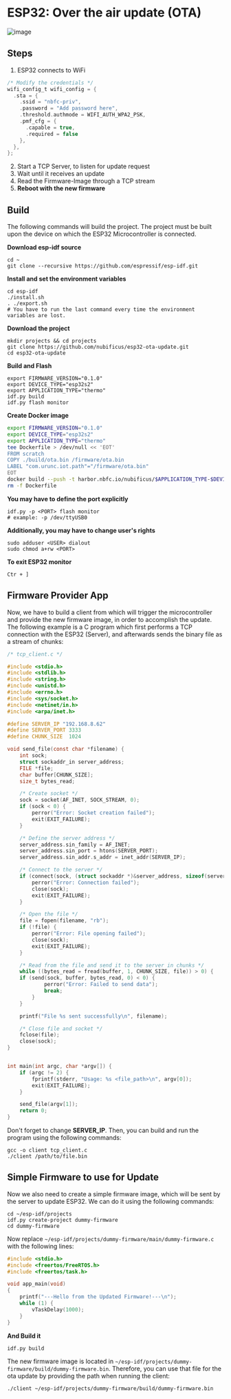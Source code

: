 # ESP32: Over the air update (OTA)

![image](https://github.com/nubificus/esp32-ota-update/assets/78209098/74dc71c5-9be3-4426-9f6f-1e3e2cd2c345)

## Steps
1. ESP32 connects to WiFi
```c
/* Modify the credentials */
wifi_config_t wifi_config = {
  .sta = {
    .ssid = "nbfc-priv",
    .password = "Add password here",
    .threshold.authmode = WIFI_AUTH_WPA2_PSK,
    .pmf_cfg = {
      .capable = true,
      .required = false
    },
  },
};
```
2. Start a TCP Server, to listen for update request
3. Wait until it receives an update
4. Read the Firmware-Image through a TCP stream
5. **Reboot with the new firmware**


## Build

The following commands will build the project. The project must be built upon the device on which the ESP32 Microcontroller is connected.

**Download esp-idf source**
```
cd ~
git clone --recursive https://github.com/espressif/esp-idf.git
```
**Install and set the environment variables**
```
cd esp-idf
./install.sh
. ./export.sh
# You have to run the last command every time the environment variables are lost.
```
**Download the project**
```
mkdir projects && cd projects
git clone https://github.com/nubificus/esp32-ota-update.git
cd esp32-ota-update
```
**Build and Flash**
```
export FIRMWARE_VERSION="0.1.0"
export DEVICE_TYPE="esp32s2"
export APPLICATION_TYPE="thermo"
idf.py build
idf.py flash monitor
```

**Create Docker image**

```bash
export FIRMWARE_VERSION="0.1.0"
export DEVICE_TYPE="esp32s2"
export APPLICATION_TYPE="thermo"
tee Dockerfile > /dev/null << 'EOT'
FROM scratch
COPY ./build/ota.bin /firmware/ota.bin
LABEL "com.urunc.iot.path"="/firmware/ota.bin"
EOT
docker build --push -t harbor.nbfc.io/nubificus/$APPLICATION_TYPE-$DEVICE_TYPE-firmware:$FIRMWARE_VERSION .
rm -f Dockerfile
```

**You may have to define the port explicitly**
```
idf.py -p <PORT> flash monitor
# example: -p /dev/ttyUSB0
```

**Additionally, you may have to change user's rights**
```
sudo adduser <USER> dialout
sudo chmod a+rw <PORT>
```
**To exit ESP32 monitor**
```
Ctr + ]
```
## Firmware Provider App
Now, we have to build a client from which will trigger the microcontroller and provide the new firmware image, in order to accomplish the update. The following example is a C program which first performs a TCP connection with the ESP32 (Server), and afterwards sends the binary file as a stream of chunks:
```C
/* tcp_client.c */

#include <stdio.h>
#include <stdlib.h>
#include <string.h>
#include <unistd.h>
#include <errno.h>
#include <sys/socket.h>
#include <netinet/in.h>
#include <arpa/inet.h>

#define SERVER_IP "192.168.8.62"
#define SERVER_PORT 3333
#define CHUNK_SIZE  1024

void send_file(const char *filename) {
    int sock;
    struct sockaddr_in server_address;
    FILE *file;
    char buffer[CHUNK_SIZE];
    size_t bytes_read;

    /* Create socket */
    sock = socket(AF_INET, SOCK_STREAM, 0);
    if (sock < 0) {
        perror("Error: Socket creation failed");
        exit(EXIT_FAILURE);
    }

    /* Define the server address */
    server_address.sin_family = AF_INET;
    server_address.sin_port = htons(SERVER_PORT);
    server_address.sin_addr.s_addr = inet_addr(SERVER_IP);

    /* Connect to the server */
    if (connect(sock, (struct sockaddr *)&server_address, sizeof(server_address)) < 0) {
        perror("Error: Connection failed");
        close(sock);
        exit(EXIT_FAILURE);
    }

    /* Open the file */
    file = fopen(filename, "rb");
    if (!file) {
        perror("Error: File opening failed");
        close(sock);
        exit(EXIT_FAILURE);
    }

    /* Read from the file and send it to the server in chunks */
    while ((bytes_read = fread(buffer, 1, CHUNK_SIZE, file)) > 0) {
	if (send(sock, buffer, bytes_read, 0) < 0) {
            perror("Error: Failed to send data");
            break;
        }
    }

    printf("File %s sent successfully\n", filename);

    /* Close file and socket */
    fclose(file);
    close(sock);
}


int main(int argc, char *argv[]) {
    if (argc != 2) {
        fprintf(stderr, "Usage: %s <file_path>\n", argv[0]);
        exit(EXIT_FAILURE);
    }

    send_file(argv[1]);
    return 0;
}
```

Don't forget to change **SERVER_IP**. Then, you can build and run the program using the following commands:
```
gcc -o client tcp_client.c
./client /path/to/file.bin
```
## Simple Firmware to use for Update
Now we also need to create a simple firmware image, which will be sent by the server to update ESP32. We can do it using the following commands:
```
cd ~/esp-idf/projects
idf.py create-project dummy-firmware
cd dummy-firmware
```
Now replace `~/esp-idf/projects/dummy-firmware/main/dummy-firmware.c` with the following lines:
```c
#include <stdio.h>
#include <freertos/FreeRTOS.h>
#include <freertos/task.h>

void app_main(void)
{
	printf("---Hello from the Updated Firmware!---\n");
	while (1) {
		vTaskDelay(1000);
	}
}
```
**And Build it**
```
idf.py build
```
The new firmware image is located in `~/esp-idf/projects/dummy-firmware/build/dummy-firmware.bin`.
Therefore, you can use that file for the ota update by providing the path when running the client:
```
./client ~/esp-idf/projects/dummy-firmware/build/dummy-firmware.bin
```


